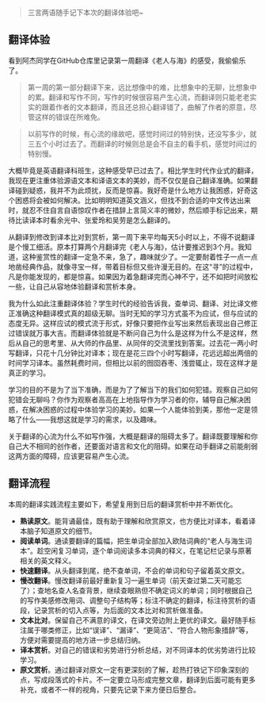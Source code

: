 > 三言两语随手记下本次的翻译体验吧~

## 翻译体验

看到阿杰同学在GitHub仓库里记录第一周翻译《老人与海》的感受，我偷偷乐了。

> 第一周的第一部分翻译下来，远比想像中的难，比想象中的无聊，比想象中的累。翻译和写作不同，写作的时候很容易产生心流，而翻译则只能老老实实的跟着作者的文本翻译，而且还总担心翻译错了，曲解了作者的原意，尽管这样的错误在所难免。

> 以前写作的时候，有心流的缘故吧，感觉时间过的特别快，还没写多少，就三五个小时过去了。而翻译的时候则总是会不自主的看手机，感觉时间过的特别慢。

大概毕竟是英语翻译科班生，这种感受早已过去了。相比学生时代作业式的翻译，我现在更注重体验源语文本和译语文本的美妙，而不仅仅是自己翻译准确。如果翻译碰到疑惑，我并不为此烦扰，反而是惊喜。我好奇是什么地方让我困惑，好奇这个困惑将会被如何解决。比如明明知道英文涵义，但找不到合适的中文传达出来时，就忍不住自言自语惊叹作者在措辞上言简义丰的微妙，然后顺手标记出来，期待比读译本时看余光中、张爱玲和吴劳是怎么翻译的。

从翻译到修改到译本比对到赏析，第一周下来平均每天5小时以上，不得不说翻译是个慢工细活。原本打算两个月翻译完《老人与海》，估计要推迟到3个月。我知道，这种鉴赏性的翻译一定急不来，急了，趣味就少了。一定要耐着性子一点一点地凿经典作品，就像寻宝一样，带着目标但又些许漫无目的。在这“寻”的过程中，凡是你能发现的，都是惊喜。如果因为着急翻译完而心神不宁，还不如把时间放松一些，让自己从容地体验翻译和赏析本身。

我为什么如此注重翻译体验？学生时代的经验告诉我，查单词、翻译、对比译文修正准确这种翻译模式真的超级无聊。当时无知的学习方式虽不为应试，但与应试的态度无异。这样应试的模式流于形式，好像只要把作业写出来然后表现出自己修正过错误就万事大吉。而翻译体验就是不断问自己为什么是这样为什么不是这样，然后从自己的思考里、从大师的作品里、从同伴的交流里找到答案。过去花一两小时写翻译，只花十几分钟比对译本；现在是花三四个小时写翻译，花远远超出两倍的时间学习译本。虽然耗费时间，但相比以前的囫囵吞枣、浅尝辄止，现在这样才是真正的学习。

学习的目的不是为了当下准确，而是为了了解当下的我们如何犯错。观察自己如何犯错会无聊吗？你作为观察者高高在上地指导作为学习者的你，辅导自己解决困惑，在解决困惑的过程中体验学习的美妙。如果一个人能体验到美，那他一定是领略了什么——我想这就是学习的需求，以及趣味。

关于翻译的心流为什么不如写作强，大概是翻译的阻碍太多了。翻译既要理解和你自己大不相同的创作者，还要面对语言和文化的阻碍。如果在动手翻译之前能削弱这两方面的障碍，应该更容易产生心流。

## 翻译流程

本周的翻译实践流程主要如下，希望复用到日后的翻译赏析中并不断优化。

- **熟读原文**。能背诵最佳，既有助于理解和欣赏原文，也方便比对译本，看着译本脑子知道原文的细节。
- **阅读单词**。通读要翻译的篇幅，把生单词全部加入欧陆词典的“老人与海生词本”。趁空闲复习单词，逐个单词阅读多本词典的释义，在笔记栏记录与原著相关的英文释义。
- **快速翻译**。从头翻译到尾，绝不查单词，不会的单词和句子留着英文原文。
- **慢改翻译**。慢改翻译前最好重新复习一遍生单词（前天查过第二天可能忘了）；查地名查人名查背景，继续查眼熟但不确定词义的单词；同时根据自己的写作美感修改用词、调整句子结构等；标注不确定的翻译，标注待赏析的语段，记录赏析的切入点等，为后面的文本比对和赏析做准备。
- **文本比对**。保留自己不满意的译文，在译文旁边附上更优的译文。最好随手标注属于哪类修正，比如“误译”、“漏译”、“更简洁”、“符合人物形象措辞”等，方便对需要提高的地方进一步总结归纳。
- **译本赏析**。对自己的错误和劣势进行分析总结，对不同译本的优劣势进行比较学习。
- **原文赏析**。通过翻译对原文一定有更深刻的了解，趁热打铁记下印象深刻的点，写成段落式的卡片。不一定要立马形成完整文章，翻译到后面可能有更多补充，或者不一样的视角，只要先记录下来方便日后整合。